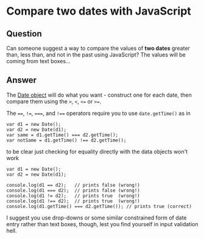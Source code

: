 
# Compare two dates with JavaScript

## Question
        
Can someone suggest a way to compare the values of **two dates** greater than, less than, and not in the past using JavaScript? The values will be coming from text boxes...

## Answer
        
The [Date object](https://developer.mozilla.org/en-US/docs/Web/JavaScript/Reference/Global_Objects/Date) will do what you want - construct one for each date, then compare them using the `>`, `<`, `<=` or `>=`.

The `==`, `!=`, `===`, and `!==` operators require you to use `date.getTime()` as in

    var d1 = new Date();
    var d2 = new Date(d1);
    var same = d1.getTime() === d2.getTime();
    var notSame = d1.getTime() !== d2.getTime();
    

to be clear just checking for equality directly with the data objects won't work

    var d1 = new Date();
    var d2 = new Date(d1);
    
    console.log(d1 == d2);   // prints false (wrong!) 
    console.log(d1 === d2);  // prints false (wrong!)
    console.log(d1 != d2);   // prints true  (wrong!)
    console.log(d1 !== d2);  // prints true  (wrong!)
    console.log(d1.getTime() === d2.getTime()); // prints true (correct)
    

I suggest you use drop-downs or some similar constrained form of date entry rather than text boxes, though, lest you find yourself in input validation hell.
